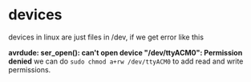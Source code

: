 # devices

devices in linux are just files in /dev, if we get error like this

**avrdude: ser_open(): can't open device "/dev/ttyACM0": Permission denied**
we can do `sudo chmod a+rw /dev/ttyACM0` to add read and write permissions.
